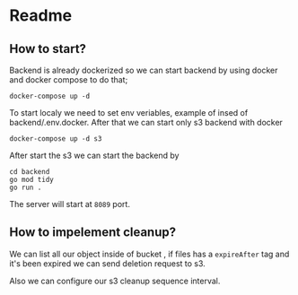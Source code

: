 # Readme
## How to start?
Backend is already dockerized so we can start backend by using docker and docker compose to do that; 

``` 
docker-compose up -d
```

To start localy we need to set env veriables, example of insed of backend/.env.docker. After that we can start only s3 backend with docker

``` 
docker-compose up -d s3 
```

After start the s3 we can start the backend by

```
cd backend
go mod tidy
go run .
```

The server will start at `8089` port.
## How to impelement cleanup?

We can list all our object inside of bucket , if files has a `expireAfter` tag and it's been expired we can send deletion request to s3.

Also we can configure our s3 cleanup sequence interval.